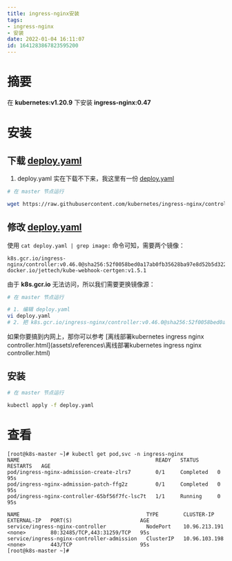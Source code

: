 ```yaml
---
title: ingress-nginx安装
tags: 
- ingress-nginx
- 安装
date: 2022-01-04 16:11:07
id: 1641283867823595200
---
```

# 摘要

在 **kubernetes:v1.20.9** 下安装 **ingress-nginx:0.47** 

# 安装

## 下载  [deploy.yaml](assets\data\deploy.yaml) 

1. deploy.yaml 实在下载不下来，我这里有一份 [deploy.yaml](assets\data\deploy.yaml) 

```sh
# 在 master 节点运行

wget https://raw.githubusercontent.com/kubernetes/ingress-nginx/controller-v0.47.0/deploy/static/provider/baremetal/deploy.yaml

```

## 修改 [deploy.yaml](assets\data\deploy.yaml) 

使用 `cat deploy.yaml | grep image:` 命令可知，需要两个镜像：

```
k8s.gcr.io/ingress-nginx/controller:v0.46.0@sha256:52f0058bed0a17ab0fb35628ba97e8d52b5d32299fbc03cc0f6c7b9ff036b61a
docker.io/jettech/kube-webhook-certgen:v1.5.1
```

由于 **k8s.gcr.io** 无法访问，所以我们需要更换镜像源：

```sh
# 在 master 节点运行

# 1. 编辑 deploy.yaml
vi deploy.yaml
# 2. 把 k8s.gcr.io/ingress-nginx/controller:v0.46.0@sha256:52f0058bed0a17ab0fb35628ba97e8d52b5d32299fbc03cc0f6c7b9ff036b61a 修改为 registry.cn-hangzhou.aliyuncs.com/lfy_k8s_images/ingress-nginx-controller:v0.46.0
```

如果你要搞到内网上，那你可以参考  [离线部署kubernetes ingress nginx controller.html](assets\references\离线部署kubernetes ingress nginx controller.html) 

## 安装

```sh
# 在 master 节点运行

kubectl apply -f deploy.yaml

```

# 查看

```
[root@k8s-master ~]# kubectl get pod,svc -n ingress-nginx
NAME                                            READY   STATUS      RESTARTS   AGE
pod/ingress-nginx-admission-create-zlrs7        0/1     Completed   0          95s
pod/ingress-nginx-admission-patch-ffg2z         0/1     Completed   0          95s
pod/ingress-nginx-controller-65bf56f7fc-lsc7t   1/1     Running     0          95s

NAME                                         TYPE        CLUSTER-IP      EXTERNAL-IP   PORT(S)                      AGE
service/ingress-nginx-controller             NodePort    10.96.213.191   <none>        80:32485/TCP,443:31259/TCP   95s
service/ingress-nginx-controller-admission   ClusterIP   10.96.103.198   <none>        443/TCP                      95s
[root@k8s-master ~]# 

```











